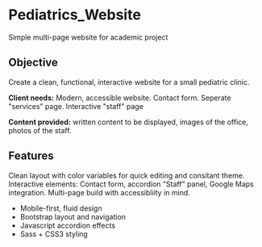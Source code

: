 # Pediatrics_Website
Simple multi-page website for academic project

## Objective
Create a clean, functional, interactive website for a small pediatric clinic.

**Client needs:** Modern, accessible website. Contact form. Seperate "services" page. Interactive "staff" page

**Content provided:** written content to be displayed, images of the office, photos of the staff.

## Features
Clean layout with color variables for quick editing and consitant theme.
Interactive elements: Contact form, accordion "Staff" panel, Google Maps integration.
Multi-page build with accessibliity in mind. 

* Mobile-first, fluid design
* Bootstrap layout and navigation
* Javascript accordion effects
* Sass + CSS3 styling

